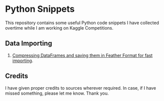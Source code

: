 # Python Snippets

This repository contains some useful Python code snippets I have collected overtime while I am working on Kaggle Competitions.

## Data Importing
1. [Compressing DataFrames and saving them in Feather Format for fast importing](./data-importing/compressing-dataframes-and-saving-in-feather-format.py).

## Credits
I have given proper credits to sources wherever required. In case, if I have missed something, please let me know. Thank you.
